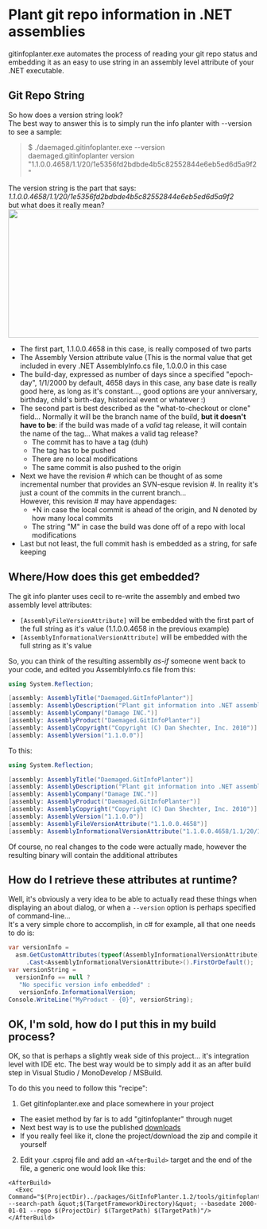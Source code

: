 # Plant git repo information in .NET assemblies #

gitinfoplanter.exe automates the process of reading your git repo status and embedding it as an easy to use string in an assembly level attribute of your .NET executable.

## Git Repo String ##

So how does a version string look?  
The best way to answer this is to simply run the info planter with --version to see a sample:

> $ ./daemaged.gitinfoplanter.exe --version  
> daemaged.gitinfoplanter version "1.1.0.0.4658/1.1/20/1e5356fd2bdbde4b5c82552844e6eb5ed6d5a9f2"

The version string is the part that says: *1.1.0.0.4658/1.1/20/1e5356fd2bdbde4b5c82552844e6eb5ed6d5a9f2*  
but what does it really mean?
<img src="https://raw.github.com/damageboy/daemaged.gitinfoplanter/master/version-info-explanation.svg" height="258" width="750" />

- The first part, 1.1.0.0.4658 in this case, is really composed of two parts
 - The Assembly Version attribute value (This is the normal value that get included in every .NET AssemblyInfo.cs file, 1.0.0.0 in this case
 - The build-day, expressed as number of days since a specified "epoch-day", 1/1/2000 by default, 4658 days in this case, any base date is really good here, as long as it's constant..., good options are your anniversary, birthday, child's birth-day, historical event or whatever :)
- The second part is best described as the "what-to-checkout or clone" field... Normally it will be the branch name of the build, **but it doesn't have to be**: if the build was made of a *valid* tag release, it will contain the name of the tag... What makes a valid tag release?
  - The commit has to have a tag (duh)
  - The tag has to be pushed
  - There are no local modifications
  - The same commit is also pushed to the origin
- Next we have the revision # which can be thought of as some incremental number that provides an SVN-esque revision #. In reality it's just a count of the commits in the current branch...  
However, this revision # may have appendages:
  - +N in case the local commit is ahead of the origin, and N denoted by how many local commits
  - The string "M" in case the build was done off of a repo with local modifications
 - Last but not least, the full commit hash is embedded as a string, for safe keeping

## Where/How does this get embedded? ##
The git info planter uses cecil to re-write the assembly and embed two assembly level attributes:

- `[AssemblyFileVersionAttribute]` will be embedded with the first part of the full string as it's value (1.1.0.0.4658 in the previous example)
- `[AssemblyInformationalVersionAttribute]` will be embedded with the full string as it's value

So, you can think of the resulting assemblly *as-if* someone went back to your code, and edited you AssemblyInfo.cs file from this:

```c#
using System.Reflection;

[assembly: AssemblyTitle("Daemaged.GitInfoPlanter")]
[assembly: AssemblyDescription("Plant git information into .NET assemblies")]
[assembly: AssemblyCompany("Damage INC.")]
[assembly: AssemblyProduct("Daemaged.GitInfoPlanter")]
[assembly: AssemblyCopyright("Copyright (C) Dan Shechter, Inc. 2010")]
[assembly: AssemblyVersion("1.1.0.0")]
```

To this:
```c#
using System.Reflection;

[assembly: AssemblyTitle("Daemaged.GitInfoPlanter")]
[assembly: AssemblyDescription("Plant git information into .NET assemblies")]
[assembly: AssemblyCompany("Damage INC.")]
[assembly: AssemblyProduct("Daemaged.GitInfoPlanter")]
[assembly: AssemblyCopyright("Copyright (C) Dan Shechter, Inc. 2010")]
[assembly: AssemblyVersion("1.1.0.0")]
[assembly: AssemblyFileVersionAttribute("1.1.0.0.4658")]
[assembly: AssemblyInformationalVersionAttribute("1.1.0.0.4658/1.1/20/1e5356fd2bdbde4b5c82552844e6eb5ed6d5a9f2")]
```

Of course, no real changes to the code were actually made, however the resulting binary will contain the additional attributes

## How do I retrieve these attributes at runtime? ##

Well, it's obviously a very idea to be able to actually read these things when displaying an about dialog, or when a `--version` option is perhaps specified of command-line...  
It's a very simple chore to accomplish, in c# for example, all that one needs to do is:
```c#
var versionInfo = 
  asm.GetCustomAttributes(typeof(AssemblyInformationalVersionAttribute), false)
     .Cast<AssemblyInformationalVersionAttribute>().FirstOrDefault();
var versionString = 
  versionInfo == null ? 
   "No specific version info embedded" : 
   versionInfo.InformationalVersion;
Console.WriteLine("MyProduct - {0}", versionString);
```

## OK, I'm sold, how do I put this in my build process? ##
OK, so that is perhaps a slightly weak side of this project... it's integration level with IDE etc.
The best way would be to simply add it as an after build step in Visual Studio / MonoDevelop / MSBuild.

To do this you need to follow this "recipe":



1. Get gitinfoplanter.exe and place somewhere in your project
 - The easiet method by far is to add "gitinfoplanter" through nuget
 - Next best way is to use the published [downloads](https://github.com/damageboy/daemaged.gitinfoplanter/downloads "downloads")
 - If you really feel like it, clone the project/download the zip and compile it yourself   
2. Edit your .csproj file and add an `<AfterBuild>` target and the end of the file, a generic one would look like this:  

```
<AfterBuild>
  <Exec Command="$(ProjectDir)../packages/GitInfoPlanter.1.2/tools/gitinfoplanter.exe --search-path &quot;$(TargetFrameworkDirectory)&quot; --basedate 2000-01-01 --repo $(ProjectDir) $(TargetPath) $(TargetPath)"/>
</AfterBuild>
```

